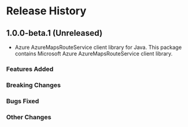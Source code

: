 # Release History

## 1.0.0-beta.1 (Unreleased)

- Azure AzureMapsRouteService client library for Java. This package contains Microsoft Azure AzureMapsRouteService client library.

### Features Added

### Breaking Changes

### Bugs Fixed

### Other Changes
